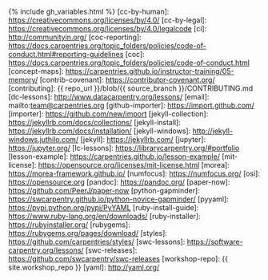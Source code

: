 {% include gh_variables.html %}
[cc-by-human]: https://creativecommons.org/licenses/by/4.0/
[cc-by-legal]: https://creativecommons.org/licenses/by/4.0/legalcode
[ci]: http://communityin.org/
[coc-reporting]: https://docs.carpentries.org/topic_folders/policies/code-of-conduct.html#reporting-guidelines
[coc]: https://docs.carpentries.org/topic_folders/policies/code-of-conduct.html
[concept-maps]: https://carpentries.github.io/instructor-training/05-memory/
[contrib-covenant]: https://contributor-covenant.org/
[contributing]: {{ repo_url }}/blob/{{ source_branch }}/CONTRIBUTING.md
[dc-lessons]: http://www.datacarpentry.org/lessons/
[email]: mailto:team@carpentries.org
[github-importer]: https://import.github.com/
[importer]: https://github.com/new/import
[jekyll-collection]: https://jekyllrb.com/docs/collections/
[jekyll-install]: https://jekyllrb.com/docs/installation/
[jekyll-windows]: http://jekyll-windows.juthilo.com/
[jekyll]: https://jekyllrb.com/
[jupyter]: https://jupyter.org/
[lc-lessons]: https://librarycarpentry.org/#portfolio
[lesson-example]: https://carpentries.github.io/lesson-example/
[mit-license]: https://opensource.org/licenses/mit-license.html
[morea]: https://morea-framework.github.io/
[numfocus]: https://numfocus.org/
[osi]: https://opensource.org
[pandoc]: https://pandoc.org/
[paper-now]: https://github.com/PeerJ/paper-now
[python-gapminder]: https://swcarpentry.github.io/python-novice-gapminder/
[pyyaml]: https://pypi.python.org/pypi/PyYAML
[ruby-install-guide]: https://www.ruby-lang.org/en/downloads/
[ruby-installer]: https://rubyinstaller.org/
[rubygems]: https://rubygems.org/pages/download/
[styles]: https://github.com/carpentries/styles/
[swc-lessons]: https://software-carpentry.org/lessons/ 
[swc-releases]: https://github.com/swcarpentry/swc-releases
[workshop-repo]: {{ site.workshop_repo }}
[yaml]: http://yaml.org/